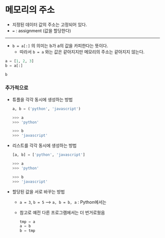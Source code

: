 # 메모리의 주소

- 지정된 데이터 값의 주소는 고정되어 있다.
- `=` : assignment (값을 할당한다)

---

- `b = a[:]` 의 의미는 b가 a의 값을 카피한다는 뜻이다.
  - 따라서 `b = a` 와는 값은 같아지지만 메모리의 주소는 같아지지 않는다. 

```python
a = [1, 2, 3]
b = a[:]

b
```



### 추가적으로

- 튜플을 각각 동시에 생성하는 방법

  ```python
  a, b = ('python', 'javascript')
  
  >>> a
  >>> 'python'
  
  >>> b
  >>> 'javascript'
  ```

- 리스트를 각각 동시에 생성하는 방법

  ```python
  [a, b] = ['python', 'javascript']
  
  >>> a
  >>> 'python'
  
  >>> b
  >>> 'javascript'

- 할당된 값을 서로 바꾸는 방법

  - `a = 3`, `b = 5` --> `a, b = b, a` : Python에서는

  - 참고로 예전 다른 프로그램에서는 더 번거로웠음

    ```python
    tmp = a
    a = b
    b = tmp
    ```

    